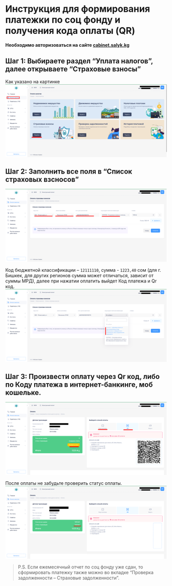 # Инструкция для формирования платежки по соц фонду и получения кода оплаты (QR)

**Необходимо авторизоваться на сайте [cabinet.salyk.kg](cabinet.salyk.kg)**

## Шаг 1: Выбираете раздел “Уплата налогов”, далее открываете “Страховые взносы”
Как указано на картинке
![Раздел уплата налогов](../screenshots/socfond_pay/step1.png)

## Шаг 2: Заполнить все поля в “Список страховых взсносов”
![Раздел список страховых взносов](../screenshots/socfond_pay/step2.png)

Код бюджетной классификации – `12111110`, сумма - `1223,40` сом (для г. Бишкек, для других регионов сумма может отличаться, зависит от суммы МРД), далее при нажатии оплатить выйдет Код платежа и Qr код.
![Код бюджетной классификации](../screenshots/socfond_pay/step2_1.png)

## Шаг 3: Произвести оплату через Qr код, либо по Коду платежа в интернет-банкинге, моб кошельке.
![Оплата через Qr код](../screenshots/socfond_pay/step3.png)

После оплаты не забудьте проверить статус оплаты.
![Статус оплаты](../screenshots/socfond_pay/step4.png)

> P.S. Если ежемесячный отчет по соц фонду уже сдан, то сформировать платежку также можно  во вкладке “Проверка задолженности – Страховые задолженности”. 

